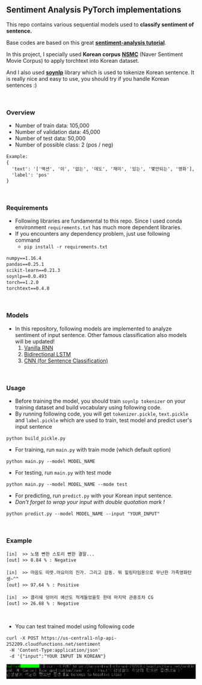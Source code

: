 ## Sentiment Analysis PyTorch implementations
This repo contains various sequential models used to **classify sentiment of sentence.**

Base codes are based on this great [**sentiment-analysis tutorial**](https://github.com/bentrevett/pytorch-sentiment-analysis).

In this project, I specially used **Korean corpus** [**NSMC**](https://github.com/e9t/nsmc) (Naver Sentiment Movie Corpus) to apply torchtext into Korean dataset.

And I also used [**soynlp**](https://github.com/lovit/soynlp) library which is used to tokenize Korean sentence. 
It is really nice and easy to use, you should try if you handle Korean sentences :)

<br/>

### Overview
- Number of train data: 105,000
- Number of validation data: 45,000
- Number of test data: 50,000
- Number of possible class: 2 (pos / neg)

```
Example:
{
  'text': '['액션', '이', '없는', '데도', '재미', '있는', '몇안되는', '영화'], 
  'label': 'pos'
}
```

<br/>


### Requirements

- Following libraries are fundamental to this repo. Since I used conda environment `requirements.txt` has much more dependent libraries. 
- If you encounters any dependency problem, just use following command 
    - `pip install -r requirements.txt`

```
numpy==1.16.4
pandas==0.25.1
scikit-learn==0.21.3
soynlp==0.0.493
torch==1.2.0
torchtext==0.4.0
```

<br/>

### Models

- In this repository, following models are implemented to analyze sentiment of input sentence. Other famous classification also models will be updated!
    1. [Vanilla RNN](https://github.com/Huffon/pytorch-sentiment-analysis-kor/blob/master/models/vanilla_rnn.py) 
    2. [Bidirectional LSTM](https://github.com/Huffon/pytorch-sentiment-analysis-kor/blob/master/models/bidirectional_lstm.py)
    3. [CNN (for Sentence Classification)](https://github.com/Huffon/pytorch-sentiment-analysis-kor/blob/master/models/cnn.py)

<br/>

### Usage
- Before training the model, you should train `soynlp tokenizer` on your training dataset and build vocabulary using following code. 
- By running following code, you will get `tokenizer.pickle`, `text.pickle` and `label.pickle` which are used to train, 
test model and predict user's input sentence

```
python build_pickle.py
```


- For training, run `main.py` with train mode (which default option)

```
python main.py --model MODEL_NAME
```

- For testing, run `main.py` with test mode

```
python main.py --model MODEL_NAME --mode test 
```

- For predicting, run `predict.py` with your Korean input sentence. 
- *Don't forget to wrap your input with double quotation mark !*

```
python predict.py --model MODEL_NAME --input "YOUR_INPUT"
```

<br/>

### Example

```
[in]  >> 노잼 뻔한 스토리 뻔한 결말...
[out] >> 0.84 % : Negative

[in]  >> 마음도 따뜻.마요미의 진가. 그리고 감동. 뭐 힐링타임용으로 무난한 가족영화탄생~^^
[out] >> 97.64 % : Positive

[in]  >> 클리쉐 덩어리 예산도 적게들었을듯 한데 마지막 관중조차 CG
[out] >> 26.68 % : Negative
```

<br/>

- You can test trained model using following code

```
curl -X POST https://us-central1-nlp-api-252209.cloudfunctions.net/sentiment 
 -H 'Content-Type:application/json' 
 -d '{"input":"YOUR INPUT IN KOREAN"}
```

<img src='img/curl_ex.png'></img>